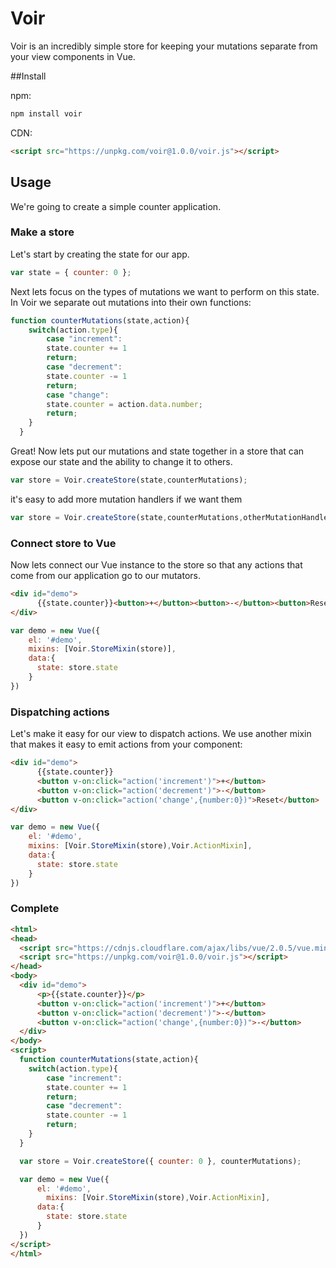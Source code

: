 # Voir

Voir is an incredibly simple store for keeping your mutations separate from your view components in Vue. 

##Install

npm:
```bash
npm install voir
```

CDN:
```html
<script src="https://unpkg.com/voir@1.0.0/voir.js"></script>
```

## Usage

We're going to create a simple counter application.  

### Make a store
Let's start by creating the state for our app.

```javascript
var state = { counter: 0 };
```

Next lets focus on the types of mutations we want to perform on this state.  In Voir we separate out mutations into their own functions:

```javascript
function counterMutations(state,action){
  	switch(action.type){
    	case "increment":
        state.counter += 1
        return;
  		case "decrement":
        state.counter -= 1
        return;
  		case "change":
        state.counter = action.data.number;
        return;        
    }
  }
```

Great! Now lets put our mutations and state together in a store that can expose our state and the ability to change it to others.

```javascript
var store = Voir.createStore(state,counterMutations);
```

it's easy to add more mutation handlers if we want them

```javascript
var store = Voir.createStore(state,counterMutations,otherMutationHandler,...);
```

### Connect store to Vue

Now lets connect our Vue instance to the store so that any actions that come from our application go to our mutators.

```html
<div id="demo">
      {{state.counter}}<button>+</button><button>-</button><button>Reset</button>
</div>
```
```javascript
var demo = new Vue({
    el: '#demo',
    mixins: [Voir.StoreMixin(store)],
    data:{
      state: store.state
    }
})
```

### Dispatching actions

Let's make it easy for our view to dispatch actions. We use another mixin that makes it easy to emit actions from your component:

```html
<div id="demo">
      {{state.counter}}
      <button v-on:click="action('increment')">+</button>
      <button v-on:click="action('decrement')">-</button>
      <button v-on:click="action('change',{number:0})">Reset</button>
</div>
```
```javascript
var demo = new Vue({
    el: '#demo',
    mixins: [Voir.StoreMixin(store),Voir.ActionMixin],
    data:{
      state: store.state
    }
})
```

### Complete

```html
<html>
<head>
  <script src="https://cdnjs.cloudflare.com/ajax/libs/vue/2.0.5/vue.min.js"></script>
  <script src="https://unpkg.com/voir@1.0.0/voir.js"></script>
</head>
<body>
  <div id="demo">
      <p>{{state.counter}}</p>
      <button v-on:click="action('increment')">+</button>
      <button v-on:click="action('decrement')">-</button>
      <button v-on:click="action('change',{number:0})">-</button>
  </div>
</body>
<script>
  function counterMutations(state,action){
  	switch(action.type){
    	case "increment":
      	state.counter += 1
        return;
  		case "decrement":
      	state.counter -= 1
        return;
    }
  }

  var store = Voir.createStore({ counter: 0 }, counterMutations);

  var demo = new Vue({
      el: '#demo',
    	mixins: [Voir.StoreMixin(store),Voir.ActionMixin],
      data:{
      	state: store.state
      }
  })
</script>
</html>

```
